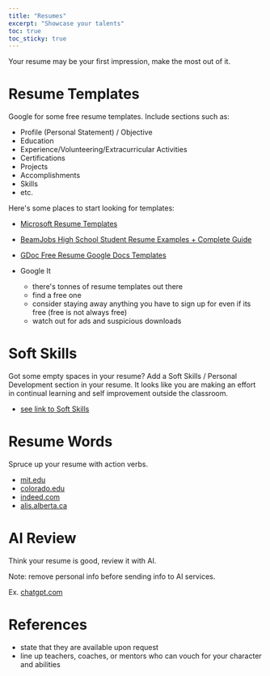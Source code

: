 ```yaml
---
title: "Resumes"
excerpt: "Showcase your talents"
toc: true
toc_sticky: true
---
```


Your resume may be your first impression, make the most out of it.

# Resume Templates
Google for some free resume templates.  Include sections such as:
- Profile (Personal Statement) / Objective
- Education
- Experience/Volunteering/Extracurricular Activities
- Certifications
- Projects
- Accomplishments
- Skills
- etc.

Here's some places to start looking for templates:
- [Microsoft Resume Templates](https://create.microsoft.com/en-us/templates/resumes)

- [BeamJobs High School Student Resume Examples + Complete Guide](https://www.beamjobs.com/resumes/high-school-student-resume-examples)

- [GDoc Free Resume Google Docs Templates](https://gdoc.io/resume-templates/)

- Google It
    - there's tonnes of resume templates out there
    - find a free one
    - consider staying away anything you have to sign up for even if its free (free is not always free)
    - watch out for ads and suspicious downloads 

# Soft Skills
Got some empty spaces in your resume?  Add a Soft Skills / Personal Development section in your resume.  It looks like you are making an effort in continual learning and self improvement outside the classroom.

- [see link to Soft Skills](../2024-07-01-soft-skills)

# Resume Words
Spruce up your resume with action verbs.

- [mit.edu](https://capd.mit.edu/resources/resume-action-verbs/)
- [colorado.edu](https://www.colorado.edu/career/job-searching/resumes-and-cover-letters/resumes/action-verbs-use-your-resume)
- [indeed.com](https://ca.indeed.com/career-advice/resumes-cover-letters/resume-power-words)
- [alis.alberta.ca](https://alis.alberta.ca/look-for-work/resumes-and-references/choose-power-words-to-make-your-resume-stand-out/)


# AI Review
Think your resume is good, review it with AI.

Note: remove personal info before sending info to AI services.

Ex. [chatgpt.com](https://chatgpt.com/)

# References
 - state that they are available upon request
 - line up teachers, coaches, or mentors who can vouch for your character and abilities
